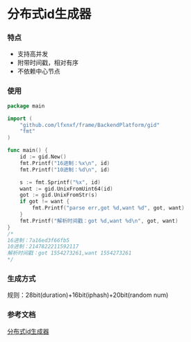 # 分布式id生成器
### 特点
- 支持高并发
- 附带时间戳，相对有序
- 不依赖中心节点

### 使用
```go
package main

import (
	"github.com/lfxnxf/frame/BackendPlatform/gid"
	"fmt"
)

func main() {
	id := gid.New()
	fmt.Printf("16进制：%x\n", id)
	fmt.Printf("10进制：%d\n", id)

	s := fmt.Sprintf("%x", id)
	want := gid.UnixFromUint64(id)
	got := gid.UnixFromStr(s)
	if got != want {
		fmt.Printf("parse err,got %d,want %d", got, want)
	}
	fmt.Printf("解析时间戳：got %d,want %d\n", got, want)
}
/*
16进制：7a16ed3f66fb5
10进制：2147822211592117
解析时间戳：got 1554273261,want 1554273261
*/

```

### 生成方式

规则：28bit(duration)+16bit(iphash)+20bit(random num)

### 参考文档
[分布式id生成器](http://wiki.inkept.cn/pages/viewpage.action?pageId=57345037)